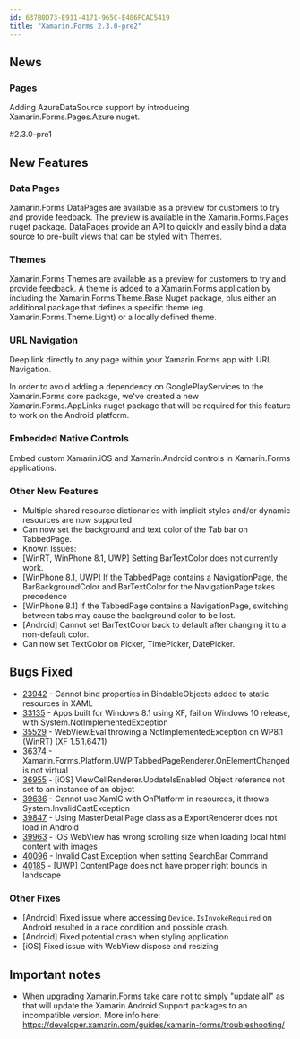 ```yaml
---
id: 637B0D73-E911-4171-965C-E406FCAC5419
title: "Xamarin.Forms 2.3.0-pre2"
---
```


## News ##

### Pages ###
Adding AzureDataSource support by introducing Xamarin.Forms.Pages.Azure nuget.

#2.3.0-pre1

## New Features ##

### Data Pages ###
Xamarin.Forms DataPages are available as a preview for customers to try and provide feedback. The preview is available in the Xamarin.Forms.Pages nuget package. DataPages provide an API to quickly and easily bind a data source to pre-built views that can be styled with Themes.

### Themes ###
Xamarin.Forms Themes are available as a preview for customers to try and provide feedback. A theme is added to a Xamarin.Forms application by including the Xamarin.Forms.Theme.Base Nuget package, plus either an additional package that defines a specific theme (eg. Xamarin.Forms.Theme.Light) or a locally defined theme.

### URL Navigation ###
Deep link directly to any page within your Xamarin.Forms app with URL Navigation.

In order to avoid adding a dependency on GooglePlayServices to the Xamarin.Forms core package, we've created a new Xamarin.Forms.AppLinks nuget package that will be required for this feature to work on the Android platform.

### Embedded Native Controls ###
Embed custom Xamarin.iOS and Xamarin.Android controls in Xamarin.Forms applications.

### Other New Features ###
- Multiple shared resource dictionaries with implicit styles and/or dynamic resources are now supported
- Can now set the background and text color of the Tab bar on TabbedPage.
-  Known Issues:
  - [WinRT, WinPhone 8.1, UWP] Setting BarTextColor does not currently work.
  - [WinPhone 8.1, UWP] If the TabbedPage contains a NavigationPage, the BarBackgroundColor and BarTextColor for the NavigationPage takes precedence
  - [WinPhone 8.1] If the TabbedPage contains a NavigationPage, switching between tabs may cause the background color to be lost.
  - [Android] Cannot set BarTextColor back to default after changing it to a non-default color.
- Can now set TextColor on Picker, TimePicker, DatePicker.


## Bugs Fixed ##
- [23942](https://bugzilla.xamarin.com/show_bug.cgi?id=23942) - Cannot bind properties in BindableObjects added to static resources in XAML
- [33135](https://bugzilla.xamarin.com/show_bug.cgi?id=33135) - Apps built for Windows 8.1 using XF, fail on Windows 10 release, with System.NotImplementedException
- [35529](https://bugzilla.xamarin.com/show_bug.cgi?id=35529) - WebView.Eval throwing a NotImplementedException on WP8.1 (WinRT) (XF 1.5.1.6471)
- [36374](https://bugzilla.xamarin.com/show_bug.cgi?id=36374) - Xamarin.Forms.Platform.UWP.TabbedPageRenderer.OnElementChanged is not virtual
- [36955](https://bugzilla.xamarin.com/show_bug.cgi?id=36955) - [iOS] ViewCellRenderer.UpdateIsEnabled Object reference not set to an instance of an object
- [39636](https://bugzilla.xamarin.com/show_bug.cgi?id=39636) - Cannot use XamlC with OnPlatform in resources, it throws System.InvalidCastException
- [39847](https://bugzilla.xamarin.com/show_bug.cgi?id=39847) - Using MasterDetailPage class as a ExportRenderer does not load in Android
- [39963](https://bugzilla.xamarin.com/show_bug.cgi?id=39963) - iOS WebView has wrong scrolling size when loading local html content with images
- [40096](https://bugzilla.xamarin.com/show_bug.cgi?id=40096) - Invalid Cast Exception when setting SearchBar Command
- [40185](https://bugzilla.xamarin.com/show_bug.cgi?id=40185) - [UWP] ContentPage does not have proper right bounds in landscape

### Other Fixes ###
- [Android] Fixed issue where accessing `Device.IsInvokeRequired` on Android resulted in a race condition and possible crash.
- [Android] Fixed potential crash when styling application
- [iOS] Fixed issue with WebView dispose and resizing

## Important notes ##
- When upgrading Xamarin.Forms take care not to simply "update all" as that will update the Xamarin.Android.Support packages to an incompatible version. More info here: https://developer.xamarin.com/guides/xamarin-forms/troubleshooting/

